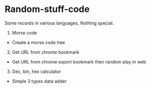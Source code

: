 # Random-stuff-code
Some records in various languages, Nothing special.

1. Morse code
  - Create a morse code tree

2. Get URL from chrome bookmark
  - Get URL from chrome export bookmark then random play in web

3. Dec, bin, hex calculator
  - Simple 3 types data adder
